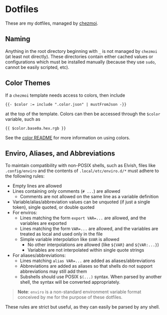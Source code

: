 # Dotfiles

These are my dotfiles, managed by
[chezmoi](https://github.com/twpayne/chezmoi).



## Naming

Anything in the root directory beginning with `_` is not managed by `chezmoi`
(at least not directly). These directories contain either cached values or
configurations which must be installed manually (because they use `sudo`,
cannot be easily scripted, etc).



## Color Themes

If a `chezmoi` template needs access to colors, then include

```
{{- $color := include ".color.json" | mustFromJson -}}
```

at the top of the template. Colors can then be accessed through the `$color`
variable, such as

```
{{ $color.base0a.hex.rgb }}
```

See the [color README](_color/README.md) for more information on using colors.



## Enviro, Aliases, and Abbreviations

To maintain compatibility with non-POSIX shells, such as Elvish, files like
`.config/enviro` and the contents of `.local/etc/enviro.d/*` must adhere to the
following rules:

- Empty lines are allowed
- Lines containing only comments (`# ...`) are allowed
  - Comments are not allowed on the same line as a variable definition
- Variable/alias/abbreviation values can be unquoted (if just a single token),
  single quoted, or double quoted
- For enviros:
  - Lines matching the form `export VAR=...` are allowed, and the variables are
    exported
  - Lines matching the form `VAR=...` are allowed, and the variables are
    treated as local and used only in the file
  - Simple variable interpolation like `$VAR` is allowed
    - No other interpolations are allowed (like `${VAR}` and `${VAR:...}`)
    - Variables are not interpolated within single quote strings
- For aliases/abbreviations:
  - Lines matching `alias VAR=...` are added as aliases/abbreviations
  - Abbreviations are added as aliases so that shells do not support
    abbreviations may still add them
  - Subshells should use POSIX `$(...)` syntax. When parsed by another shell,
    the syntax will be converted appropriately.

> **Note**: `enviro` is a non-standard environment variable format conceived by
> me for the purpose of these dotfiles.

These rules are strict but useful, as they can easily be parsed by any shell.
